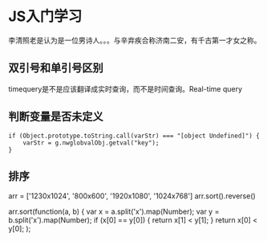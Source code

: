 # JS入门学习

李清照老是认为是一位男诗人。。。与辛弃疾合称济南二安，有千古第一才女之称。

## 双引号和单引号区别

timequery是不是应该翻译成实时查询，而不是时间查询。Real-time query

## 判断变量是否未定义

```
if (Object.prototype.toString.call(varStr) === "[object Undefined]") {
	varStr = g.nwglobvalObj.getval("key");
}
```

## 排序

arr = ['1230x1024', '800x600', '1920x1080',  '1024x768']
arr.sort().reverse()

arr.sort(function(a, b) {
	var x = a.split('x').map(Number);
	var y = b.split('x').map(Number);
	if (x[0] == y[0]) {
		return x[1] < y[1];
	}
	return x[0] < y[0];
);
